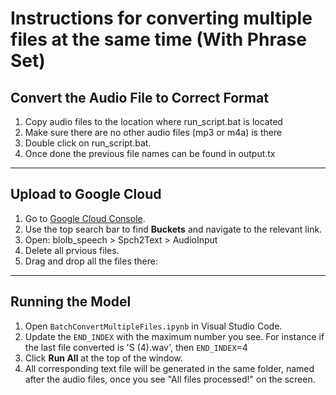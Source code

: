 # Instructions for converting multiple files at the same time (With Phrase Set)

## Convert the Audio File to Correct Format

1. Copy audio files to the location where run_script.bat is located
2. Make sure there are no other audio files (mp3 or m4a) is there
3. Double click on run_script.bat.
4. Once done the previous file names can be found in output.tx


---

## Upload to Google Cloud

1. Go to [Google Cloud Console](https://console.cloud.google.com/).
2. Use the top search bar to find **Buckets** and navigate to the relevant link.
3. Open:
   blolb_speech > Spch2Text > AudioInput
4. Delete all prvious files. 
5. Drag and drop all the files there:


---

## Running the Model

1. Open `BatchConvertMultipleFiles.ipynb` in Visual Studio Code.
2. Update the `END_INDEX` with the maximum number you see. For instance if the last file converted is 'S (4).wav', then `END_INDEX`=4
3. Click **Run All** at the top of the window.
4. All corresponding text file will be generated in the same folder, named after the audio files, once you see  "All files processed!" on the screen.



